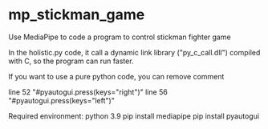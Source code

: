 # mp_stickman_game
Use MediaPipe to code a program to control stickman fighter game

In the holistic.py code, it call a dynamic link library ("py_c_call.dll") compiled with C, so the program can run faster.

If you want to use a pure python code, you can remove comment

line 52 "#pyautogui.press(keys="right")" 
line 56 "#pyautogui.press(keys="left")"

Required environment:
python 3.9
pip install mediapipe
pip install pyautogui
